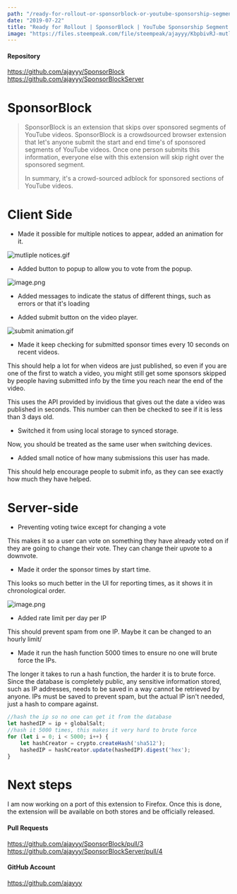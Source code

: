 ```yaml
---
path: "/ready-for-rollout-or-sponsorblock-or-youtube-sponsorship-segment-blocker"
date: "2019-07-22"
title: "Ready for Rollout | SponsorBlock | YouTube Sponsorship Segment Blocker"
image: "https://files.steempeak.com/file/steempeak/ajayyy/KbpbivRJ-mutliple20notices.gif"
---
```


#### Repository
https://github.com/ajayyy/SponsorBlock
https://github.com/ajayyy/SponsorBlockServer

# SponsorBlock

>SponsorBlock is an extension that skips over sponsored segments of YouTube videos. SponsorBlock is a crowdsourced browser extension that let's anyone submit the start and end time's of sponsored segments of YouTube videos. Once one person submits this information, everyone else with this extension will skip right over the sponsored segment.
>
>In summary, it's a crowd-sourced adblock for sponsored sections of YouTube videos.

# Client Side

- Made it possible for multiple notices to appear, added an animation for it.

![mutliple notices.gif](https://files.steempeak.com/file/steempeak/ajayyy/KbpbivRJ-mutliple20notices.gif)

- Added button to popup to allow you to vote from the popup.

![image.png](https://files.steempeak.com/file/steempeak/ajayyy/pKwBlmYP-image.png)

- Added messages to indicate the status of different things, such as errors or that it's loading

- Added submit button on the video player.

![submit animation.gif](https://files.steempeak.com/file/steempeak/ajayyy/rymnMa7n-submit20animation.gif)

- Made it keep checking for submitted sponsor times every 10 seconds on recent videos.

This should help a lot for when videos are just published, so even if you are one of the first to watch a video, you might still get some sponsors skipped by people having submitted info by the time you reach near the end of the video.

This uses the API provided by invidious that gives out the date a video was published in seconds. This number can then be checked to see if it is less than 3 days old.

- Switched it from using local storage to synced storage.

Now, you should be treated as the same user when switching devices.

- Added small notice of how many submissions this user has made.

This should help encourage people to submit info, as they can see exactly how much they have helped.

# Server-side

- Preventing voting twice except for changing a vote

This makes it so a user can vote on something they have already voted on if they are going to change their vote. They can change their upvote to a downvote.

- Made it order the sponsor times by start time.

This looks so much better in the UI for reporting times, as it shows it in chronological order.

![image.png](https://files.steempeak.com/file/steempeak/ajayyy/pKwBlmYP-image.png)

- Added rate limit per day per IP

This should prevent spam from one IP. Maybe it can be changed to an hourly limit/

- Made it run the hash function 5000 times to ensure no one will brute force the IPs.

The longer it takes to run a hash function, the harder it is to brute force. Since the database is completely public, any sensitive information stored, such as IP addresses, needs to be saved in a way cannot be retrieved by anyone. IPs must be saved to prevent spam, but the actual IP isn't needed, just a hash to compare against.

```javascript
//hash the ip so no one can get it from the database
let hashedIP = ip + globalSalt;
//hash it 5000 times, this makes it very hard to brute force
for (let i = 0; i < 5000; i++) {
    let hashCreator = crypto.createHash('sha512');
    hashedIP = hashCreator.update(hashedIP).digest('hex');
}
```

# Next steps

I am now working on a port of this extension to Firefox. Once this is done, the extension will be available on both stores and be officially released.


#### Pull Requests
https://github.com/ajayyy/SponsorBlock/pull/3
https://github.com/ajayyy/SponsorBlockServer/pull/4

#### GitHub Account
https://github.com/ajayyy